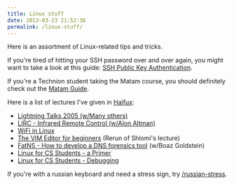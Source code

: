 ```yaml
---
title: Linux stuff
date: 2013-03-23 21:52:36
permalink: /linux-stuff/
---
```


Here is an assortment of Linux-related tips and tricks.

If you're tired of hitting your SSH password over and over again, you might
want to take a look at this guide: [SSH Public Key
Authentication](/linux-stuff/ssh-public-key-authentication).

If you're a Technion student taking the Matam course, you should definitely
check out the [Matam
Guide](http://www.underwar.co.il/document-details.asp?id=293).

Here is a list of lectures I've given in [Haifux](http://haifux.org):
	
* [Lightning Talks 2005 (w/Many others)](http://haifux.org/lectures/127)
* [LIRC - Infrared Remote Control (w/Alon Altman)](http://haifux.org/lectures/129)
* [WiFi in Linux](http://haifux.org/lectures/138)
* [The VIM Editor for beginners](http://www.shlomifish.org/lecture/Vim/beginners/slides/) (Rerun of Shlomi's lecture)
* [FatNS - How to develop a DNS forensics tool](http://haifux.org/lectures/147) (w/Boaz Goldstein)
* [Linux for CS Students - a Primer](http://haifux.org/lectures/152-sil)
* [Linux for CS Students - Debugging](http://haifux.org/lectures/153-sil1)

If you're with a russian keyboard and need a stress sign, try [/russian-stress](/russian-stress).
